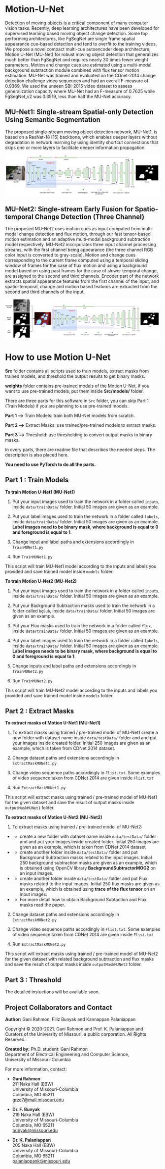 # Motion-U-Net
Detection of moving objects is a critical component of many computer vision tasks. Recently, deep learning architectures have been developed for supervised learning based moving object change detection. Some top performing architectures, like FgSegNet are single frame spatial appearance cue-based detection and tend to overfit to the training videos. We propose a novel compact multi-cue autoencoder deep architecture, Motion U-Net (MU-Net) for robust moving object detection that generalizes much better than FgSegNet and requires nearly 30 times fewer weight parameters. Motion and change cues are estimated using a multi-modal background subtraction module combined with flux tensor motion estimation. MU-Net was trained and evaluated on the CDnet-2014 change detection challenge video sequences and had an overall F-measure of 0.9369. We used the unseen SBI-2015 video dataset to assess generalization capacity where MU-Net had an F-measure of 0.7625 while FgSegNet_v2 was 0.3519, less than half the MU-Net accuracy.

## MU-Net1: Single-stream Spatial-only Detection Using Semantic Segmentation
The proposed single-stream moving object detection network, MU-Net1, is based on a ResNet-18 [15] backbone, which enables deeper layers without degradation in network learning by using identity shortcut connections that skips one or more layers to facilitate deeper information propagation.

![](/figures/MU-Net1_Arch.png)

## MU-Net2: Single-stream Early Fusion for Spatio-temporal Change Detection (Three Channel)
The proposed MU-Net2 uses motion cues as input computed from multi-modal change detection and flux motion, through our fast tensor-based motion estimation and an adaptive multi-modal background subtraction model respectively. MU-Net2 incorporates three input channel processing streams, with the first channel being appearance (the three channel RGB color input is converted to gray-scale). Motion and change cues corresponding to the current frame computed using a temporal sliding window of frames for the case of flux motion and using a background model based on using past frames for the case of slower temporal change, are assigned to the second and third channels. Encoder part of the network extracts spatial appearance features from the first channel of the input, and spatio-temporal, change and motion based features are extracted from the second and third channels of the input.

![](/figures/MU-Net2_Arch.png)


# How to use Motion U-Net

**Src** folder contains all scripts used to train models, extract masks from trained models, and threshold the output results to get binary masks.

**weights** folder contains pre-trained models of the Motion U-Net, if you want to use pre-trained models, put them inside **Src/models/** folder.

There are three parts for this software in ```Src``` folder, you can skip Part 1 (Train Models) if you are planning to use pre-trained models.

**Part 1 -->** Train Models: train both MU-Net models from scratch.

**Part 2 -->** Extract Masks: use trained/pre-trained models to extract masks.

**Part 3 -->** Threshold: use thresholding to convert output masks to binary masks.

In every parts, there are readme file that describes the needed steps. The description is also placed here.

**You need to use PyTorch to do all the parts.**

## Part 1 : Train Models

**To train Motion U-Net1 (MU-Net1)**

1. Put your input images used to train the network in a folder called ```inputs```, inside ```data/trainData/``` folder. Initial 50 images are given as an example. 

2. Put your label images used to train the network in a folder called ```labels```, inside ```data/trainData/``` folder. Initial 50 images are given as an example. **Label images need to be binary mask, where background is equal to 0 and foreground is equal to 1**.

3. Change input and label paths and extensions accordingly in ```TrainMUNet1.py```

4. Run ```TrainMUNet1.py```

This script will train MU-Net1 model according to the inputs and labels you provided and save trained model inside ```models``` folder.

**To train Motion U-Net2 (MU-Net2)**

1. Put your input images used to train the network in a folder called ```inputs```, inside ```data/trainData/``` folder. Initial 50 images are given as an example. 

2. Put your Background Subtraction masks used to train the network in a folder called ```bgSub```, inside ```data/trainData/``` folder. Initial 50 images are given as an example. 

3. Put your Flux masks used to train the network in a folder called ```flux```, inside ```data/trainData/``` folder. Initial 50 images are given as an example. 

4. Put your label images used to train the network in a folder called ```labels```, inside ```data/trainData/``` folder. Initial 50 images are given as an example. **Label images needs to be binary mask, where background is equal to 0 and foreground is equal to 1**.

3. Change inputs and label paths and extensions accordingly in ```TrainMUNet2.py```

4. Run ```TrainMUNet2.py```

This script will train MU-Net2 model according to the inputs and labels you provided and save trained model inside ```models``` folder.

## Part 2 : Extract Masks

**To extract masks of Motion U-Net1 (MU-Net1)**

1. To extract masks using trained / pre-trained model of MU-Net1 create a new folder with dataset name inside ```data/testData/``` folder and and put your images inside created folder. Initial 250 images are given as an example, which is taken from CDNet 2014 dataset.

2. Change dataset paths and extensions accordingly in ```ExtractMaskMUNet1.py```

3. Change video sequence paths accordingly in ```Flist.txt```. Some examples of video sequence taken from CDNet 2014 are given inside  ```Flist.txt```

4. Run ```ExtractMaskMUNet1.py```

This script will extract masks using trained / pre-trained model of MU-Net1 for the given dataset and save the result of output masks inside ```outputMaskMUNet1``` folder.

**To extract masks of Motion U-Net2 (MU-Net2)**

1. To extract masks using trained / pre-trained model of MU-Net2:

* * create a new folder with dataset name inside ```data/testData/``` folder and and put your images inside created folder. Initial 250 images are given as an example, which is taken from CDNet 2014 dataset

* * create another folder inside ```data/testData/``` folder and put Background Subtraction masks related to the input images. Initial 250 background subtraction masks are given as an example, which is obtained using OpenCV library **BackgroundSubtractorMOG2** on an input images. 

* * create another folder inside ```data/testData/``` folder and put Flux masks related to the input images. Initial 250 flux masks are given as an example, which is obtained using **trace of the flux tensor** on an input images.

* * For more detail how to obtain Background Subtaction and Flux masks read the paper.  

2. Change dataset paths and extensions accordingly in ```ExtractMaskMUNet2.py```

3. Change video sequence paths accordingly in ```Flist.txt```. Some examples of video sequence taken from CDNet 2014 are given inside  ```Flist.txt```

4. Run ```ExtractMaskMUNet2.py```

This script will extract masks using trained / pre-trained model of MU-Net2 for the given dataset with related background subtraction and flux masks and save the result of output masks inside ```outputMaskMUNet2``` folder.

## Part 3 : Threshold

The detailed instuctions will be available soon.

## Project Collaborators and Contact

**Author:** Gani Rahmon, Filiz Bunyak and Kannappan Palaniappan

Copyright &copy; 2020-2021. Gani Rahmon and Prof. K. Palaniappan and Curators of the University of Missouri, a public corporation. All Rights Reserved.

**Created by:** Ph.D. student: Gani Rahmon  
Department of Electrical Engineering and Computer Science,  
University of Missouri-Columbia  

For more information, contact:

* **Gani Rahmon**  
211 Naka Hall (EBW)  
University of Missouri-Columbia  
Columbia, MO 65211  
grzc7@mail.missouri.edu  

* **Dr. F. Bunyak**  
219 Naka Hall (EBW)  
University of Missouri-Columbia  
Columbia, MO 65211  
bunyak@missouri.edu

* **Dr. K. Palaniappan**  
205 Naka Hall (EBW)  
University of Missouri-Columbia  
Columbia, MO 65211  
palaniappank@missouri.edu